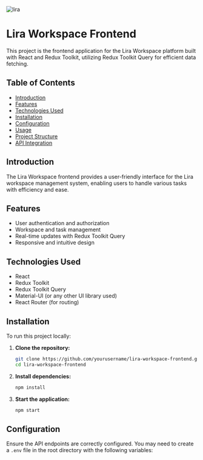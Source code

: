 ![lira](https://github.com/TENSAEA/lira-workspace-frontend/assets/106927635/98855924-a6a0-42c2-a260-dbca5934715f)

# Lira Workspace Frontend

This project is the frontend application for the Lira Workspace platform built with React and Redux Toolkit, utilizing Redux Toolkit Query for efficient data fetching.

## Table of Contents

- [Introduction](#introduction)
- [Features](#features)
- [Technologies Used](#technologies-used)
- [Installation](#installation)
- [Configuration](#configuration)
- [Usage](#usage)
- [Project Structure](#project-structure)
- [API Integration](#api-integration)

## Introduction

The Lira Workspace frontend provides a user-friendly interface for the Lira workspace management system, enabling users to handle various tasks with efficiency and ease.

## Features

- User authentication and authorization
- Workspace and task management
- Real-time updates with Redux Toolkit Query
- Responsive and intuitive design

## Technologies Used

- React
- Redux Toolkit
- Redux Toolkit Query
- Material-UI (or any other UI library used)
- React Router (for routing)

## Installation

To run this project locally:

1. **Clone the repository:**
    ```bash
    git clone https://github.com/yourusername/lira-workspace-frontend.git
    cd lira-workspace-frontend
    ```

2. **Install dependencies:**
    ```bash
    npm install
    ```

3. **Start the application:**
    ```bash
    npm start
    ```

## Configuration

Ensure the API endpoints are correctly configured. You may need to create a `.env` file in the root directory with the following variables:
